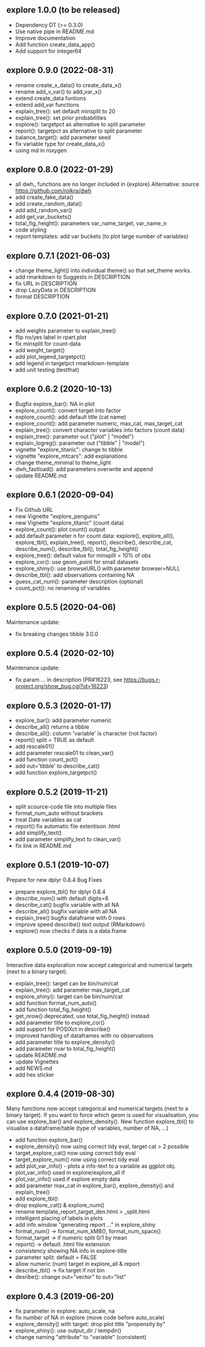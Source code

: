 ## explore 1.0.0 (to be released)

* Dependency DT (>= 0.3.0)
* Use native pipe in README.md
* Improve documentation
* Add function create_data_app()
* Add support for integer64

## explore 0.9.0 (2022-08-31)

* rename create_x_data() to create_data_x()
* rename add_x_var() to add_var_x()
* extend create_data funtions
* extend add_var functions
* explain_tree(): set default minsplit to 20
* explain_tree(): set prior probabilities
* explore(): targetpct as alternative to split parameter
* report(): targetpct as alternative to split parameter
* balance_target(): add parameter seed
* fix variable type for create_data_x()
* using md in roxygen

## explore 0.8.0 (2022-01-29)

* all dwh_ functions are no longer included in {explore}
  Alternative: source https://github.com/rolkra/dwh
* add create_fake_data()
* add create_random_data()
* add add_random_var()
* add get_var_buckets()
* total_fig_height(): parameters var_name_target, var_name_n 
* code styling
* report templates: add var buckets (to plot large number of variables)

## explore 0.7.1 (2021-06-03)

* change theme_light() into individual theme() so that set_theme works.
* add rmarkdown to Suggests in DESCRIPTION
* fix URL in DESCRIPTION
* drop LazyData in DESCRIPTION
* format DESCRIPTION

## explore 0.7.0 (2021-01-21)

* add weights parameter to explain_tree()
* flip no/yes label in rpart.plot
* fix minsplit for count-data
* add weight_target()
* add plot_legend_targetpct()
* add legend in targetpct rmarkdown-template
* add unit testing (testthat)

## explore 0.6.2 (2020-10-13)

* Bugfix explore_bar(): NA in plot
* explore_count(): convert target into factor
* explore_count(): add default title (cat name)
* explore_count(): add parameter numeric, max_cat, max_target_cat
* explain_tree(): convert character variables into factors (count data)
* explain_tree(): parameter out ("plot" | "model")
* explain_logreg(): parameter out ("tibble" | "model")
* vignette "explore_titanic": change to tibble
* vignette "explore_mtcars": add explanations
* change theme_minimal to theme_light
* dwh_fastload(): add parameters overwrite and append
* update README.md

## explore 0.6.1 (2020-09-04)

* Fix Github URL
* new Vignette "explore_penguins"
* new Vignette "explore_titanic" (count data)
* explore_count(): plot count() output
* add default parameter n for count data: 
  explore(), explore_all(), explore_tbl(), 
  explain_tree(), report(),
  describe(), describe_cat, describe_num(), describe_tbl(),
  total_fig_height()
* explore_tree(): default value for minsplit = 10% of obs
* explore_cor(): use geom_point for small datasets
* explore_shiny(): use browseURL() with parameter browser=NULL
* describe_tbl(): add observations containing NA
* guess_cat_num(): parameter description (optional)
* count_pct(): no renaming of variables


## explore 0.5.5 (2020-04-06)

Maintenance update:

* fix breaking changes tibble 3.0.0


## explore 0.5.4 (2020-02-10)

Maintenance update:

* fix param ... in description (PR#16223, see
<https://bugs.r-project.org/show_bug.cgi?id=16223>)


## explore 0.5.3 (2020-01-17)

* explore_bar(): add parameter numeric
* describe_all() returns a tibble
* describe_all(): column 'variable' is character (not factor)
* report() split = TRUE as default
* add rescale01()
* add parameter rescale01 to clean_var()
* add function count_pct()
* add out='tibble' to describe_cat()
* add function explore_targetpct()

## explore 0.5.2 (2019-11-21)

* split scource-code file into multiple files
* format_num_auto without brackets
* treat Date variables as cat
* report() fix automatic file extentison .html
* add simplify_text()
* add parameter simplify_text to clean_var()
* fix link in README.md

## explore 0.5.1 (2019-10-07)

Prepare for new dplyr 0.8.4
Bug Fixes

* prepare explore_tbl() for dplyr 0.8.4
* describe_num() with default digits=6
* describe_cat() bugfix variable with all NA
* describe_all() bugfix variable with all NA
* explain_tree() bugfix dataframe with 0 rows
* improve speed describe() text output (RMarkdown)
* explore() now checks if data is a data.frame

## explore 0.5.0 (2019-09-19)

Interactive data exploration now accept categorical and numerical targets (next to a binary target).

* explain_tree(): target can be bin/num/cat
* explain_tree(): add parameter max_target_cat
* explore_shiny(): target can be bin/num/cat
* add function format_num_auto()
* add function total_fig_height()
* get_nrow() deprecated, use total_fig_height() instead
* add parameter title to explore_cor()
* add support for POSIXct in describe()
* improved handling of dataframes with no observations
* add parameter title to explore_density()
* add parameter nvar to total_fig_height()
* update README.md
* update Vignettes
* add NEWS.md
* add hex sticker

## explore 0.4.4 (2019-08-30)

Many functions now accept categorical and numerical targets (next to a binary target). If you want to force which geom is used for visualisation, you can use explore_bar() and explore_density(). New function explore_tbl() to visualise a dataframe/table (type of variables, number of NA, ...)

* add function explore_bar()
* explore_density() now using correct tidy eval, target cat > 2 possible
* target_explore_cat() now using correct tidy eval
* target_explore_num() now using correct tidy eval
* add plot_var_info() - plots a info-text to a variable as ggplot obj.
* plot_var_info() used in explore/explore_all if <oth>
* plot_var_info() used if explore empty data
* add parameter max_cat in explore_bar(), explore_density() and explain_tree()
* add explore_tbl()
* drop explore_cat() & explore_num()
* rename template_report_target_den.html > _split.html
* intelligent placing of labels in plots
* add info window "generating report ..." in explore_shiny
* format_num() -> format_num_kMB(), format_num_space()
* format_target -> if numeric split 0/1 by mean
* report() -> default .html file extension
* consistency showing NA info in explore-title
* parameter split: default = FALSE
* allow numeric (num) target in explore_all & report
* describe_tbl() -> fix target if not bin
* desribe(): change out="vector" to out="list"

## explore 0.4.3 (2019-06-20)

* fix parameter in explore: auto_scale, na
* fix number of NA in explore (move code before auto_scale)
* explore_density() with target: drop plot title "propensity by"
* explore_shiny(): use output_dir / tempdir()
* change naming "attribute" to "variable" (consistent)
